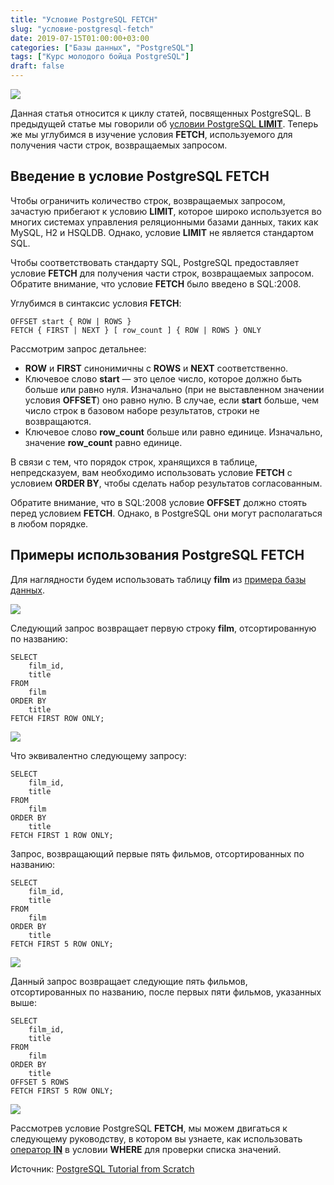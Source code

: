 ```yaml
---
title: "Условие PostgreSQL FETCH"
slug: "условие-postgresql-fetch"
date: 2019-07-15T01:00:00+03:00
categories: ["Базы данных", "PostgreSQL"]
tags: ["Курс молодого бойца PostgreSQL"]
draft: false
---
```


![](/posts/условие-postgresql-fetch/SQL3.3.jpg)

Данная статья относится к циклу статей, посвященных PostgreSQL. В предыдущей статье мы говорили об
[условии PostgreSQL **LIMIT**](https://itdoxy.com/условие-postgresql-limit/). Теперь же мы углубимся в изучение условия
**FETCH**, используемого для получения части строк, возвращаемых запросом.

## Введение в условие PostgreSQL FETCH

Чтобы ограничить количество строк, возвращаемых запросом, зачастую прибегают к условию **LIMIT**, которое широко
используется во многих системах управления реляционными базами данных, таких как MySQL, H2 и HSQLDB. Однако, условие
**LIMIT** не является стандартом SQL.

Чтобы соответствовать стандарту SQL, PostgreSQL предоставляет условие **FETCH** для получения части строк, возвращаемых
запросом. Обратите внимание, что условие **FETCH** было введено в SQL:2008.

Углубимся в синтаксис условия **FETCH**:

```
OFFSET start { ROW | ROWS }
FETCH { FIRST | NEXT } [ row_count ] { ROW | ROWS } ONLY
```

Рассмотрим запрос детальнее:

- **ROW** и **FIRST** синонимичны с **ROWS** и **NEXT** соответственно.
- Ключевое слово **start** — это целое число, которое должно быть больше или равно нуля. Изначально (при не выставленном
  значении условия **OFFSET**) оно равно нулю. В случае, если **start** больше, чем число строк в базовом наборе результатов,
  строки не возвращаются.
- Ключевое слово **row_count** больше или равно единице. Изначально, значение **row_count** равно единице.

В связи с тем, что порядок строк, хранящихся в таблице, непредсказуем, вам необходимо использовать условие **FETCH**
с условием **ORDER BY**, чтобы сделать набор результатов согласованным.

Обратите внимание, что в SQL:2008 условие **OFFSET** должно стоять перед условием **FETCH**. Однако, в PostgreSQL они
могут располагаться в любом порядке.

## Примеры использования PostgreSQL FETCH

Для наглядности будем использовать таблицу **film** из [примера базы данных](https://itdoxy.com/пример-базы-данных-postgresql/).

![](https://i.imgur.com/1AcDyRh.png)

Следующий запрос возвращает первую строку **film**, отсортированную по названию:

```
SELECT
    film_id,
    title
FROM
    film
ORDER BY
    title
FETCH FIRST ROW ONLY;
```

![](https://i.imgur.com/cuE9Wx4.png)

Что эквивалентно следующему запросу:

```
SELECT
    film_id,
    title
FROM
    film
ORDER BY
    title
FETCH FIRST 1 ROW ONLY;
```

Запрос, возвращающий первые пять фильмов, отсортированных по названию:

```
SELECT
    film_id,
    title
FROM
    film
ORDER BY
    title
FETCH FIRST 5 ROW ONLY;
```

![](https://i.imgur.com/IE8lDzN.png)

Данный запрос возвращает следующие пять фильмов, отсортированных по названию, после первых пяти фильмов, указанных выше:

```
SELECT
    film_id,
    title
FROM
    film
ORDER BY
    title
OFFSET 5 ROWS
FETCH FIRST 5 ROW ONLY;
```

![](https://i.imgur.com/MKrpCVC.png)

Рассмотрев условие PostgreSQL **FETCH**, мы можем двигаться к следующему руководству, в котором вы узнаете, как использовать
[оператор **IN**](https://itdoxy.com/оператор-postgresql-in/) в условии **WHERE** для проверки списка значений.

Источник: [PostgreSQL Tutorial from Scratch](http://www.postgresqltutorial.com/)
